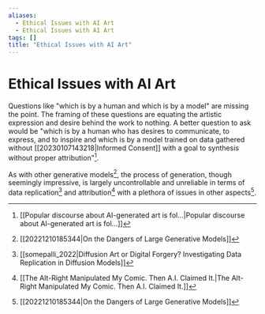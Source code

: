 ```yaml
---
aliases:
  - Ethical Issues with AI Art
  - Ethical Issues with AI Art
tags: []
title: "Ethical Issues with AI Art"
---
```


# Ethical Issues with AI Art

Questions like "which is by a human and which is by a model" are missing the point. The framing of these questions are equating the artistic expression and desire behind the work to nothing. A better question to ask would be "which is by a human who has desires to communicate, to express, and to inspire and which is by a model trained on data gathered without [[20230107143218|Informed Consent]] with a goal to synthesis without proper attribution"[^1].

As with other generative models[^2], the process of generation, though seemingly impressive, is largely uncontrollable and unreliable in terms of data replication[^3] and attribution[^4] with a plethora of issues in other aspects[^2].

[^1]: [[Popular discourse about AI-generated art is fol...|Popular discourse about AI-generated art is fol...]]
[^2]: [[20221210185344|On the Dangers of Large Generative Models]]
[^3]: [[somepalli_2022|Diffusion Art or Digital Forgery? Investigating Data Replication in Diffusion Models]]
[^4]: [[The Alt-Right Manipulated My Comic. Then A.I. Claimed It.|The Alt-Right Manipulated My Comic. Then A.I. Claimed It.]]